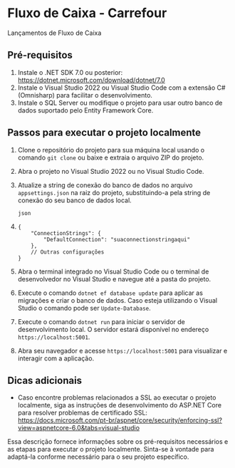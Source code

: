 # Fluxo de Caixa - Carrefour
Lançamentos de Fluxo de Caixa

## Pré-requisitos

1. Instale o .NET SDK 7.0 ou posterior: https://dotnet.microsoft.com/download/dotnet/7.0
2. Instale o Visual Studio 2022 ou Visual Studio Code com a extensão C# (Omnisharp) para facilitar o desenvolvimento.
3. Instale o SQL Server ou modifique o projeto para usar outro banco de dados suportado pelo Entity Framework Core.

## Passos para executar o projeto localmente

1. Clone o repositório do projeto para sua máquina local usando o comando `git clone` ou baixe e extraia o arquivo ZIP do projeto.

2. Abra o projeto no Visual Studio 2022 ou no Visual Studio Code.

3. Atualize a string de conexão do banco de dados no arquivo `appsettings.json` na raiz do projeto, substituindo-a pela string de conexão do seu banco de dados local.

   ```
   json
   ```

1. ```
   {
       "ConnectionStrings": {
           "DefaultConnection": "suaconnectionstringaqui"
       },
       // Outras configurações
   }
   ```

2. Abra o terminal integrado no Visual Studio Code ou o terminal de desenvolvedor no Visual Studio e navegue até a pasta do projeto.

3. Execute o comando `dotnet ef database update` para aplicar as migrações e criar o banco de dados. Caso esteja utilizando o Visual Studio o comando pode ser `Update-Database`.

4. Execute o comando `dotnet run` para iniciar o servidor de desenvolvimento local. O servidor estará disponível no endereço `https://localhost:5001`.

5. Abra seu navegador e acesse `https://localhost:5001` para visualizar e interagir com a aplicação.

## Dicas adicionais

- Caso encontre problemas relacionados a SSL ao executar o projeto localmente, siga as instruções de desenvolvimento do ASP.NET Core para resolver problemas de certificado SSL: https://docs.microsoft.com/pt-br/aspnet/core/security/enforcing-ssl?view=aspnetcore-6.0&tabs=visual-studio

  

Essa descrição fornece informações sobre os pré-requisitos necessários e as etapas para executar o projeto localmente. Sinta-se à vontade para adaptá-la conforme necessário para o seu projeto específico.
